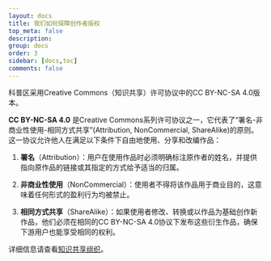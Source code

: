 ```yaml
---
layout: docs
title: 我们如何保障创作者版权
top_meta: false
description: 
group: docs
order: 3
sidebar: [docs,toc]
comments: false
---
```


科普区采用Creative Commons（知识共享）许可协议中的CC BY-NC-SA 4.0版本。

**CC BY-NC-SA 4.0** 是Creative Commons系列许可协议之一，它代表了“署名-非商业性使用-相同方式共享”(Attribution, NonCommercial, ShareAlike)的原则。这一协议允许他人在满足以下条件下自由地使用、分享和改编作品：

1. **署名**（Attribution）：用户在使用作品时必须明确标注原作者的姓名，并提供指向原作品的链接或其指定的方式给予适当的归属。

2. **非商业性使用**（NonCommercial）：使用者不得将该作品用于商业目的，这意味着任何形式的盈利行为均被禁止。

3. **相同方式共享**（ShareAlike）：如果使用者修改、转换或以作品为基础创作新作品，他们必须在相同的CC BY-NC-SA 4.0协议下发布这些衍生作品，确保下游用户也能享受相同的权利。

详细信息请查看[知识共享组织](https://creativecommons.org/licenses/by-nc-sa/4.0/deed.zh-hans)。
